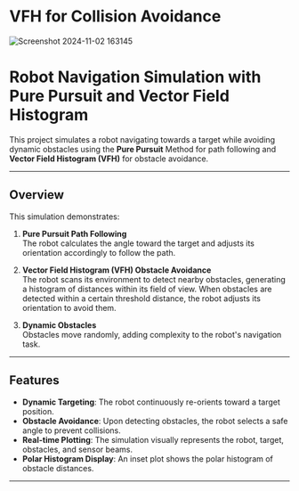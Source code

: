 # VFH for Collision Avoidance
![Screenshot 2024-11-02 163145](https://github.com/user-attachments/assets/8888b4bd-2611-4a3a-a0bb-dc32d3a21273)

# Robot Navigation Simulation with Pure Pursuit and Vector Field Histogram

This project simulates a robot navigating towards a target while avoiding dynamic obstacles using the **Pure Pursuit** Method for path following and **Vector Field Histogram (VFH)** for obstacle avoidance.

---

## Overview

This simulation demonstrates:

1. **Pure Pursuit Path Following**  
   The robot calculates the angle toward the target and adjusts its orientation accordingly to follow the path.

2. **Vector Field Histogram (VFH) Obstacle Avoidance**  
   The robot scans its environment to detect nearby obstacles, generating a histogram of distances within its field of view. When obstacles are detected within a certain threshold distance, the robot adjusts its orientation to avoid them.

3. **Dynamic Obstacles**  
   Obstacles move randomly, adding complexity to the robot's navigation task.

---

## Features

- **Dynamic Targeting**: The robot continuously re-orients toward a target position.
- **Obstacle Avoidance**: Upon detecting obstacles, the robot selects a safe angle to prevent collisions.
- **Real-time Plotting**: The simulation visually represents the robot, target, obstacles, and sensor beams.
- **Polar Histogram Display**: An inset plot shows the polar histogram of obstacle distances.

---

